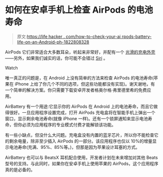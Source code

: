 # 如何在安卓手机上检查 AirPods 的电池寿命

> 原文:[https://life hacker . com/how-to-check-your-ai rpods-battery-life-on-an-Android-ph-1822808328](https://lifehacker.com/how-to-check-your-airpods-battery-life-on-an-android-ph-1822808328)

AirPods 它们非常适合大多数耳朵，听起来非常好，并配有一个 [光滑的充电外壳](https://lifehacker.com/use-your-airpods-case-as-an-on-the-go-iphone-stand-1820478755)——另外，如果我们诚实的话，你可能不会错过 [Siri](https://lifehacker.com/take-a-few-steps-back-from-siri-when-you-train-it-to-re-1822729595) 。

Watch

唯一真正的问题是，在 Android 上没有简单的方法来检查 AirPods 的电池寿命(苹果在 iPhone 上给了你几个不同的选项，但这些功能都没有实现)。谢天谢地，有一个简单的解决方案。你只需要下载安卓开发者格奥尔格·弗里德里希的免费应用。

AirBattery 有一个用途:它显示你的 AirPods 在 Android 上的电池寿命，而且它做得很好。一旦应用程序设置完成，打开 AirPods 充电盒将在智能手机上弹出一个窗口，显示剩余电池寿命(就像 iPhone 一样)。还有一个锁屏通知来显示电池寿命，但你必须为应用程序的专业模式付费才能解锁该功能。

有一些小缺点，但没什么大问题。充电盒没有内置的蓝牙芯片，所以你不能检查它的剩余电量，除非至少插入 AirPods 的一部分。该应用程序也仅以 10%的增量显示电池寿命(充满、95%、85%等。)，但那是因为苹果设计耳塞的方式。

AirBattery 也可以与 BeatsX 耳机配合使用，开发者计划在未来增加对其他 Beats 型号的支持。与此同时，如果你在安卓手机上使用苹果的 AirPods，这个应用程序真的是必备的。